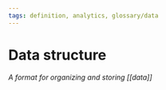 ```yaml
---
tags: definition, analytics, glossary/data
---
```

#  Data structure
*A format for organizing and storing [[data]]*